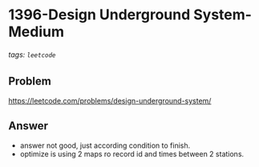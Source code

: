 # 1396-Design Underground System-Medium
###### tags: `leetcode`
## Problem
https://leetcode.com/problems/design-underground-system/


## Answer
- answer not good, just according condition to finish.
- optimize is using 2 maps ro record id and times between 2 stations.
